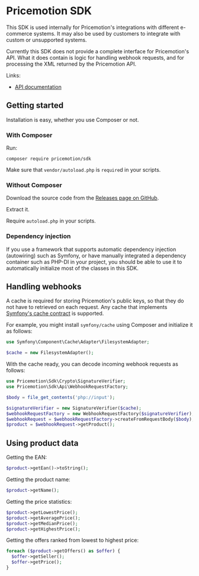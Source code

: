 # Pricemotion SDK

This SDK is used internally for Pricemotion's integrations with different
e-commerce systems. It may also be used by customers to integrate with custom or
unsupported systems.

Currently this SDK does not provide a complete interface for Pricemotion's API.
What it does contain is logic for handling webhook requests, and for processing
the XML returned by the Pricemotion API.

Links:

- [API documentation][phpdoc]

## Getting started

Installation is easy, whether you use Composer or not.

### With Composer

Run:

    composer require pricemotion/sdk

Make sure that `vendor/autoload.php` is `require`d in your scripts.

### Without Composer

Download the source code from the [Releases page on GitHub][rel].

Extract it.

Require `autoload.php` in your scripts.

### Dependency injection

If you use a framework that supports automatic dependency injection (autowiring)
such as Symfony, or have manually integrated a dependency container such as
PHP-DI in your project, you should be able to use it to automatically initialize
most of the classes in this SDK.

## Handling webhooks

A cache is required for storing Pricemotion's public keys, so that they do not
have to retrieved on each request. Any cache that implements [Symfony's cache
contract][symfcache] is supported.

For example, you might install `symfony/cache` using Composer and initialize it
as follows:

```php
use Symfony\Component\Cache\Adapter\FilesystemAdapter;

$cache = new FilesystemAdapter();
```

With the cache ready, you can decode incoming webhook requests as follows:

```php
use Pricemotion\Sdk\Crypto\SignatureVerifier;
use Pricemotion\Sdk\Api\WebhookRequestFactory;

$body = file_get_contents('php://input');

$signatureVerifier = new SignatureVerifier($cache);
$webhookRequestFactory = new WebhookRequestFactory($signatureVerifier);
$webhookRequest = $webhookRequestFactory->createFromRequestBody($body);
$product = $webhookRequest->getProduct();
```

## Using product data

Getting the EAN:

```php
$product->getEan()->toString();
```

Getting the product name:

```php
$product->getName();
```

Getting the price statistics:

```php
$product->getLowestPrice();
$product->getAveragePrice();
$product->getMedianPrice();
$product->getHighestPrice();
```

Getting the offers ranked from lowest to highest price:

```php
foreach ($product->getOffers() as $offer) {
  $offer->getSeller();
  $offer->getPrice();
}
```

[rel]: https://github.com/pricemotion/sdk/releases
[symfcache]: https://symfony.com/doc/current/components/cache.html
[phpdoc]: https://pricemotion.github.io/sdk/doc/namespaces/pricemotion-sdk.html
